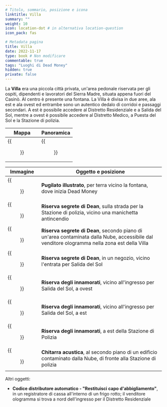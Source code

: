 ```yaml
---
# Titolo, sommario, posizione e icona
linktitle: Villa
summary: ""
weight: 10
icon: location-dot # in alternativa location-question
icon_pack: fas

# Metadata pagina
title: Villa
date: 2022-11-17
type: book # Non modificare
commentable: true
tags: "Luoghi di Dead Money"
hidden: true
private: false
---
```


<div class="fnv">

La **Villa** era una piccola città privata, un'area pedonale riservata per gli ospiti, dipendenti e lavoratori del Sierra Madre, situata appena fuori del Casinò. Al centro è presente una fontana. La Villa è divisa in due aree, ala est e ala ovest ed entrambe sono un autentico dedalo di corridoi e passaggi secondari. A est è possibile accedere al Distretto Residenziale e a Salida del Sol, mentre a ovest è possibile accedere al Distretto Medico, a Puesta del Sol e la Stazione di polizia.

| Mappa | Panoramica |
| ----- | ---------- |
|   {{<figure src="fnv/DM_Villa_map.webp">}}    |   {{<figure src="fnv/DM_Villa_panorama.webp">}}         | 

| Immagine                                      | Oggetto e posizione                                                                                                                           |
| --------------------------------------------- | --------------------------------------------------------------------------------------------------------------------------------------------- |
| {{<figure src="fnv/Villa_fountain_Pugilism_Illustrated.webp">}} | **Pugilato illustrato**, per terra vicino la fontana, dove inizia Dead Money                                                                  |
| {{<figure src="fnv/Villa_Dean's_Secret_Stash_West.webp">}}      | **Riserva segrete di Dean**, sulla strada per la Stazione di polizia, vicino una manichetta antincendio                                       |
| {{<figure src="fnv/Villa_Dean's_Secret_Stash_North.webp">}}     | **Riserva segrete di Dean**,  secondo piano di un'area contaminata dalla Nube, accessibile dal venditore ologramma nella zona est della Villa |
| {{<figure src="fnv/Villa_Dean's_Secret_Stash_East.webp">}}      | **Riserva segrete di Dean**, in un negozio, vicino l'entrata per Salida del Sol                                                               |
| {{<figure src="fnv/Villa_Lover's_Mark_Stash_West.webp">}}       | **Riserva degli innamorati**, vicino all'ingresso per Salida del Sol, a ovest                                                                 |
| {{<figure src="fnv/Villa_Lover's_Mark_Stash_East.webp">}}       | **Riserva degli innamorati**, vicino all'ingresso per Salida del Sol, a est                                                                   |
| {{<figure src="fnv/Villa_Lover's_Mark_Stash_East2.webp">}}      | **Riserva degli innamorati**, a est della Stazione di Polizia                                                                                 |
| {{<figure src="fnv/Acoustic_guitar_DM.webp">}}                  | **Chitarra acustica**, al secondo piano di un edificio contaminato dalla Nube, di fronte alla Stazione di polizia                             |

Altri oggetti:
- **Codice distributore automatico - "Restituisci capo d'abbigliamento"**, in un registratore di cassa all'interno di un frigo rotto; il venditore ologramma si trova a nord dell'ingresso per il Distretto Residenziale

</div>

